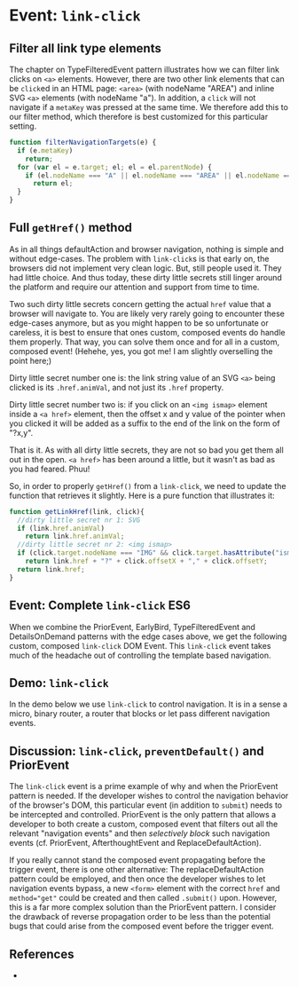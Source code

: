 # Event: `link-click`

## Filter all link type elements

The chapter on TypeFilteredEvent pattern illustrates how we can filter link clicks on `<a>` elements.
However, there are two other link elements that can be `click`ed in an HTML page:
`<area>` (with nodeName "AREA") and inline SVG `<a>` elements (with nodeName "a").
In addition, a `click` will not navigate if a `metaKey` was pressed at the same time.
We therefore add this to our filter method, which therefore is best customized for this 
particular setting.

```javascript
function filterNavigationTargets(e) {
  if (e.metaKey)
    return;
  for (var el = e.target; el; el = el.parentNode) {
    if (el.nodeName === "A" || el.nodeName === "AREA" || el.nodeName === "a")
      return el;
  }
}                            
```

## Full `getHref()` method

As in all things defaultAction and browser navigation, nothing is simple and without edge-cases.
The problem with `link-click`s is that early on, the browsers did not implement very clean logic.
But, still people used it. They had little choice. And thus today, these dirty little secrets still
linger around the platform and require our attention and support from time to time.

Two such dirty little secrets concern getting the actual `href` value that a browser will navigate to.
You are likely very rarely going to encounter these edge-cases anymore, but as you might happen to be so
unfortunate or careless, it is best to ensure that ones custom, composed events do handle them properly.
That way, you can solve them once and for all in a custom, composed event! (Hehehe, yes, you got me! 
I am slightly overselling the point here;)

Dirty little secret number one is: the link string value of an SVG `<a>` being clicked is 
its `.href.animVal`, and not just its `.href` property.

Dirty little secret number two is: if you click on an `<img ismap>` element inside a `<a href>` element,
then the offset x and y value of the pointer when you clicked it will be added as a suffix to the end
of the link on the form of "?x,y".

That is it. As with all dirty little secrets, they are not so bad you get them all out in the open.
`<a href>` has been around a little, but it wasn't as bad as you had feared. Phuu!

So, in order to properly `getHref()` from a `link-click`, we need to update the function that retrieves 
it slightly. Here is a pure function that illustrates it:

```javascript
function getLinkHref(link, click){
  //dirty little secret nr 1: SVG
  if (link.href.animVal) 
    return link.href.animVal;    
  //dirty little secret nr 2: <img ismap>
  if (click.target.nodeName === "IMG" && click.target.hasAttribute("ismap"))
    return link.href + "?" + click.offsetX + "," + click.offsetY;        
  return link.href;
}
```

## Event: Complete `link-click` ES6

When we combine the PriorEvent, EarlyBird, TypeFilteredEvent and DetailsOnDemand patterns with the
edge cases above, we get the following custom, composed `link-click` DOM Event.
This `link-click` event takes much of the headache out of controlling the template based navigation.

<script src="https://cdn.jsdelivr.net/npm/joievents@1.0.0/src/webcomps/PrettyPrinter.js"></script>
<pretty-printer href="https://raw.githubusercontent.com/orstavik/JoiEvents/master/src/browse/link-click.js"></pretty-printer>

## Demo: `link-click` 

In the demo below we use `link-click` to control navigation. It is in a sense a micro, binary router, 
a router that blocks or let pass different navigation events.

<script async src="//jsfiddle.net/orstavik/7vgnbq21/2/embed/html,result/"></script>

## Discussion: `link-click`, `preventDefault()` and PriorEvent

The `link-click` event is a prime example of why and when the PriorEvent pattern is needed.
If the developer wishes to control the navigation behavior of the browser's DOM, this particular event 
(in addition to `submit`) needs to be intercepted and controlled.
PriorEvent is the only pattern that allows a developer to both create a custom, composed event that 
filters out all the relevant "navigation events" and then *selectively block* such navigation events
(cf. PriorEvent, AfterthoughtEvent and ReplaceDefaultAction).

If you really cannot stand the composed event propagating before the trigger event, 
there is one other alternative: The replaceDefaultAction pattern could be employed, 
and then once the developer wishes to let navigation events bypass, a new `<form>` element with 
the correct `href` and `method="get"` could be created and then called `.submit()` upon. 
However, this is a far more complex solution than the PriorEvent pattern.
I consider the drawback of reverse propagation order to be less than the potential bugs that could 
arise from the composed event before the trigger event.

## References

 * 